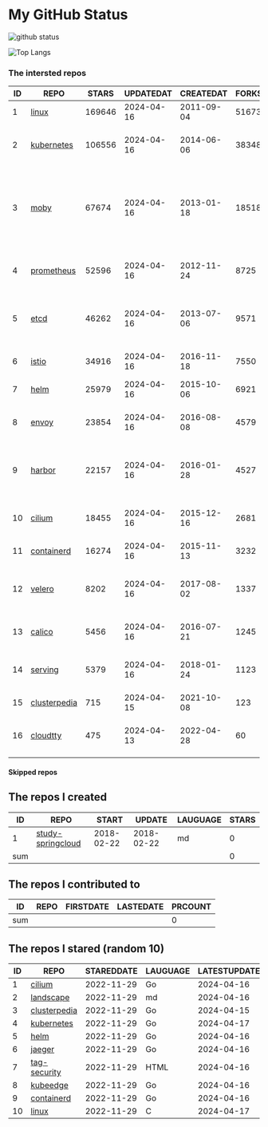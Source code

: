 # My GitHub Status

<img src="https://github-readme-stats-1.yihong0618.vercel.app/api?username=daoqingniu&show_icons=true&&&hide_title=true&count_private=true" alt="github status" />

![Top Langs](https://github-readme-stats-1.yihong0618.vercel.app/api/top-langs/?username=daoqingniu&layout=compact)

<!--START_SECTION:github_repos-->
### The intersted repos
| ID |                              REPO                               | STARS  | UPDATEDAT  | CREATEDAT  | FORKSCOUNT |                                                DESCRIPTIONS                                                |
|----|-----------------------------------------------------------------|--------|------------|------------|------------|------------------------------------------------------------------------------------------------------------|
|  1 | [linux](https://github.com/torvalds/linux)                      | 169646 | 2024-04-16 | 2011-09-04 |      51673 | Linux kernel source tree                                                                                   |
|  2 | [kubernetes](https://github.com/kubernetes/kubernetes)          | 106556 | 2024-04-16 | 2014-06-06 |      38348 | Production-Grade Container Scheduling and Management                                                       |
|  3 | [moby](https://github.com/moby/moby)                            |  67674 | 2024-04-16 | 2013-01-18 |      18518 | The Moby Project - a collaborative project for the container ecosystem to assemble container-based systems |
|  4 | [prometheus](https://github.com/prometheus/prometheus)          |  52596 | 2024-04-16 | 2012-11-24 |       8725 | The Prometheus monitoring system and time series database.                                                 |
|  5 | [etcd](https://github.com/etcd-io/etcd)                         |  46262 | 2024-04-16 | 2013-07-06 |       9571 | Distributed reliable key-value store for the most critical data of a distributed system                    |
|  6 | [istio](https://github.com/istio/istio)                         |  34916 | 2024-04-16 | 2016-11-18 |       7550 | Connect, secure, control, and observe services.                                                            |
|  7 | [helm](https://github.com/helm/helm)                            |  25979 | 2024-04-16 | 2015-10-06 |       6921 | The Kubernetes Package Manager                                                                             |
|  8 | [envoy](https://github.com/envoyproxy/envoy)                    |  23854 | 2024-04-16 | 2016-08-08 |       4579 | Cloud-native high-performance edge/middle/service proxy                                                    |
|  9 | [harbor](https://github.com/goharbor/harbor)                    |  22157 | 2024-04-16 | 2016-01-28 |       4527 | An open source trusted cloud native registry project that stores, signs, and scans content.                |
| 10 | [cilium](https://github.com/cilium/cilium)                      |  18455 | 2024-04-16 | 2015-12-16 |       2681 | eBPF-based Networking, Security, and Observability                                                         |
| 11 | [containerd](https://github.com/containerd/containerd)          |  16274 | 2024-04-16 | 2015-11-13 |       3232 | An open and reliable container runtime                                                                     |
| 12 | [velero](https://github.com/vmware-tanzu/velero)                |   8202 | 2024-04-16 | 2017-08-02 |       1337 | Backup and migrate Kubernetes applications and their persistent volumes                                    |
| 13 | [calico](https://github.com/projectcalico/calico)               |   5456 | 2024-04-16 | 2016-07-21 |       1245 | Cloud native networking and network security                                                               |
| 14 | [serving](https://github.com/knative/serving)                   |   5379 | 2024-04-16 | 2018-01-24 |       1123 | Kubernetes-based, scale-to-zero, request-driven compute                                                    |
| 15 | [clusterpedia](https://github.com/clusterpedia-io/clusterpedia) |    715 | 2024-04-15 | 2021-10-08 |        123 | The Encyclopedia of Kubernetes clusters                                                                    |
| 16 | [cloudtty](https://github.com/cloudtty/cloudtty)                |    475 | 2024-04-13 | 2022-04-28 |         60 | A Friendly Kubernetes CloudShell (Web Terminal) !                                                          |



#### Skipped repos
<!--END_SECTION:github_repos-->

<!--START_SECTION:my_github-->
## The repos I created
| ID  |                                 REPO                                 |   START    |   UPDATE   | LAUGUAGE | STARS |
|-----|----------------------------------------------------------------------|------------|------------|----------|-------|
|   1 | [study-springcloud](https://github.com/daoqingniu/study-springcloud) | 2018-02-22 | 2018-02-22 | md       |     0 |
| sum |                                                                      |            |            |          |     0 |

## The repos I contributed to
| ID  | REPO | FIRSTDATE | LASTEDATE | PRCOUNT |
|-----|------|-----------|-----------|---------|
| sum |      |           |           |       0 |

## The repos I stared (random 10)
| ID |                              REPO                               | STAREDDATE | LAUGUAGE | LATESTUPDATE |
|----|-----------------------------------------------------------------|------------|----------|--------------|
|  1 | [cilium](https://github.com/cilium/cilium)                      | 2022-11-29 | Go       | 2024-04-16   |
|  2 | [landscape](https://github.com/cncf/landscape)                  | 2022-11-29 | md       | 2024-04-16   |
|  3 | [clusterpedia](https://github.com/clusterpedia-io/clusterpedia) | 2022-11-29 | Go       | 2024-04-15   |
|  4 | [kubernetes](https://github.com/kubernetes/kubernetes)          | 2022-11-29 | Go       | 2024-04-17   |
|  5 | [helm](https://github.com/helm/helm)                            | 2022-11-29 | Go       | 2024-04-16   |
|  6 | [jaeger](https://github.com/jaegertracing/jaeger)               | 2022-11-29 | Go       | 2024-04-16   |
|  7 | [tag-security](https://github.com/cncf/tag-security)            | 2022-11-29 | HTML     | 2024-04-16   |
|  8 | [kubeedge](https://github.com/kubeedge/kubeedge)                | 2022-11-29 | Go       | 2024-04-16   |
|  9 | [containerd](https://github.com/containerd/containerd)          | 2022-11-29 | Go       | 2024-04-16   |
| 10 | [linux](https://github.com/torvalds/linux)                      | 2022-11-29 | C        | 2024-04-17   |

<!--END_SECTION:my_github-->
